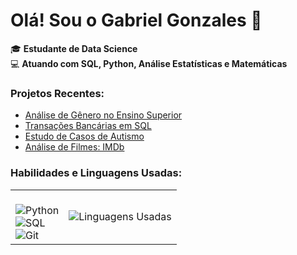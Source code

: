 # Olá! Sou o Gabriel Gonzales 👋

🎓 **Estudante de Data Science** <br>
💻 **Atuando com SQL, Python, Análise Estatísticas e Matemáticas** <br>

### Projetos Recentes:
- [Análise de Gênero no Ensino Superior](https://github.com/gabriel-gonzales/analise-genero-exatas-humanas)
- [Transações Bancárias em SQL](https://github.com/gabriel-gonzales/transacoes-sql)
- [Estudo de Casos de Autismo](https://github.com/gabriel-gonzales/estudo_casos_autismo)
- [Análise de Filmes: IMDb](https://github.com/seu_usuario/relatorios-python)

### Habilidades e Linguagens Usadas:

<table>
<tr>
    <td>
        <strong></strong><br>
        <img src="https://img.shields.io/badge/-Python-blue?style=flat&logo=python&logoColor=white" alt="Python"><br>
        <img src="https://img.shields.io/badge/-SQL-brightgreen?style=flat&logo=sql&logoColor=white" alt="SQL"><br>
        <img src="https://img.shields.io/badge/-Git-orange?style=flat&logo=git&logoColor=white" alt="Git"><br>
    </td>
    <td>
        <img src="https://github-readme-stats.vercel.app/api/top-langs/?username=gabriel-gonzales&layout=compact&theme=radical" alt="Linguagens Usadas">
    </td>
</tr>
</table>

